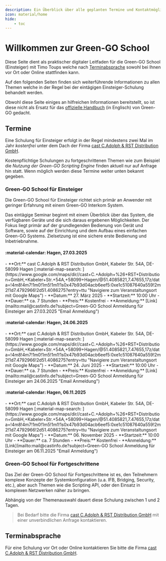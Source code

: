 ```yaml
---
description: Ein Überblick über alle geplanten Termine und Kontaktmöglichkeiten für eine Green-GO School in Ihrem Hause
icon: material/home
hide:
    - toc
---
```

# Willkommen zur Green-GO School

Diese Seite dient als praktischer digitaler Leitfaden für die Green-GO School (Einsteiger) mit Timo Toups welche nach [Terminabsprache](#terminabsprache) sowohl bei Ihnen vor Ort oder Online stattfinden kann.

Auf den folgenden Seiten finden sich weiterführende Informationen zu allen Themen welche in der Regel bei der eintägigen Einsteiger-Schulung behandelt werden.

Obwohl diese Seite einiges an hilfreichen Informationen bereitstellt, so ist diese nicht als Ersatz für das [offizielle Handbuch](https://manual.greengoconnect.com "Weitere Informationen im offiziellen Green-GO Handbuch") (in Englisch) von Green-GO gedacht.

## Termine

Eine Schulung für Einsteiger erfolgt in der Regel mindestens zwei Mal im Jahr _kostenfrei_ unter dem Dach der Firma [cast C.Adolph & RST Distribution GmbH](https://castinfo.de). 

Kostenpflichtige Schulungen zu fortgeschrittenen Themen wie zum Beispiel die _Nutzung der Green-GO Scripting Engine_ finden aktuell nur auf Anfrage hin statt. Wenn möglich werden diese Termine weiter unten bekannt gegeben.

### Green-GO School für Einsteiger

Die Green-GO School für Einsteiger richtet sich primär an Anwender mit geringer Erfahrung mit einem Green-GO Interkom System. 

Das eintägige Seminar beginnt mit einem Überblick über das System, die verfügbaren Geräte und die sich daraus ergebenen Möglichkeiten. Der Fokus liegt primär auf der grundlegenden Bedienung von Gerät und Software, sowie auf der Einrichtung und dem Aufbau eines einfachen Green-GO Systems. Zielsetzung ist eine sichere erste Bedienung und Inbetriebnahme.

#### :material-calendar: Hagen, 27.03.2025

<div class="event_details" markdown>
- **Ort:** cast C.Adolph & RST Distribution GmbH, Kabeler Str. 54A, DE-58099 Hagen [:material-map-search: ](https://www.google.com/maps/dir//cast+C.+Adolph+%26+RST+Distribution+GmbH,+Kabeler+Str.+54A,+58099+Hagen/@51.4085821,7.47655,17z/data=!4m8!4m7!1m0!1m5!1m1!1s0x47b93d04acb6eef5:0xe1c51087640a559!2m2!1d7.4792966!2d51.4086275?entry=ttu "Navigiere zum Veranstaltungsort mit Google Maps")
- **Datum:** 27. März 2025
- **Startzeit:** 10:00 Uhr
- **Dauer:** ca. 7 Stunden
- **Preis:** Kostenfrei
- **Anmeldung:** [Link](mailto:mail@castinfo.de?subject=Green-GO School Anmeldung für Einsteiger am 27.03.2025 "Email Anmeldung")
</div>

#### :material-calendar: Hagen, 24.06.2025

<div class="event_details" markdown>
- **Ort:** cast C.Adolph & RST Distribution GmbH, Kabeler Str. 54A, DE-58099 Hagen [:material-map-search: ](https://www.google.com/maps/dir//cast+C.+Adolph+%26+RST+Distribution+GmbH,+Kabeler+Str.+54A,+58099+Hagen/@51.4085821,7.47655,17z/data=!4m8!4m7!1m0!1m5!1m1!1s0x47b93d04acb6eef5:0xe1c51087640a559!2m2!1d7.4792966!2d51.4086275?entry=ttu "Navigiere zum Veranstaltungsort mit Google Maps")
- **Datum:** 24. Juni 2025
- **Startzeit:** 10:00 Uhr
- **Dauer:** ca. 7 Stunden
- **Preis:** Kostenfrei
- **Anmeldung:** [Link](mailto:mail@castinfo.de?subject=Green-GO School Anmeldung für Einsteiger am 24.06.2025 "Email Anmeldung")
</div>

#### :material-calendar: Hagen, 06.11.2025

<div class="event_details" markdown>
- **Ort:** cast C.Adolph & RST Distribution GmbH, Kabeler Str. 54A, DE-58099 Hagen [:material-map-search: ](https://www.google.com/maps/dir//cast+C.+Adolph+%26+RST+Distribution+GmbH,+Kabeler+Str.+54A,+58099+Hagen/@51.4085821,7.47655,17z/data=!4m8!4m7!1m0!1m5!1m1!1s0x47b93d04acb6eef5:0xe1c51087640a559!2m2!1d7.4792966!2d51.4086275?entry=ttu "Navigiere zum Veranstaltungsort mit Google Maps")
- **Datum:** 06. November 2025
- **Startzeit:** 10:00 Uhr
- **Dauer:** ca. 7 Stunden
- **Preis:** Kostenfrei
- **Anmeldung:** [Link](mailto:mail@castinfo.de?subject=Green-GO School Anmeldung für Einsteiger am 06.11.2025 "Email Anmeldung")
</div>

### Green-GO School für  Fortgeschrittene

Das Ziel der Green-GO School für Fortgeschrittene ist es, den Teilnehmern komplexe Konzepte der Systemkonfiguration (u.a. IFB, Bridging, Security, etc.), aber auch Themen wie die Scripting API, oder den Einsatz in komplexen Netzwerken näher zu bringen.

Abhängig von der Themenauswahl dauert diese Schulung zwischen 1 und 2 Tagen.

> Bei Bedarf bitte die Firma [cast C.Adolph & RST Distribution GmbH](https://castinfo.de) mit einer unverbindlichen Anfrage kontaktieren.

## Terminabsprache

Für eine Schulung vor Ort oder Online kontaktieren Sie bitte die Firma [cast C.Adolph & RST Distribution GmbH](https://castinfo.de).
